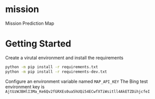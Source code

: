 # mission
Mission Prediction Map


# Getting Started

Create a virutal environment and install the requirements

```bash
python -m pip install -r requirements.txt
python -m pip install -r requirements-dev.txt
```

Configure an environment variable named `MAP_API_KEY` 
The Bing test environment key is `AjtUzWJBHlI3Ma_Ke6Qv2fGRXEs0ua5hUQi54ECwfXTiWsitll4AkETZDihjcfeI`


